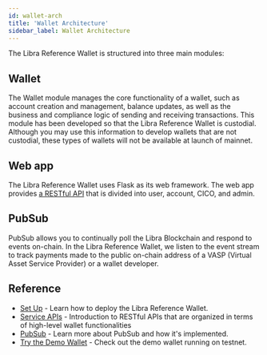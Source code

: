 ```yaml
---
id: wallet-arch
title: 'Wallet Architecture'
sidebar_label: Wallet Architecture
---
```


The Libra Reference Wallet is structured into three main modules: 



## Wallet

The Wallet module manages the core functionality of a wallet, such as account creation and management, balance updates, as well as the business and compliance logic of sending and receiving transactions. This module has been developed so that the Libra Reference Wallet is custodial. Although you may use this information to develop wallets that are not custodial, these types of wallets will not be available at launch of mainnet. 



## Web app

The Libra Reference Wallet uses Flask as its web framework. The web app provides [a RESTful API](service-api.md) that is divided into user, account, CICO, and admin. 



## PubSub

PubSub allows you to continually poll the Libra Blockchain and respond to events on-chain. In the Libra Reference Wallet, we listen to the event stream to track payments made to the public on-chain address of a VASP (Virtual Asset Service Provider) or a wallet developer. 



## Reference

* [Set Up](set-up-reference-wallet.md) - Learn how to deploy the Libra Reference Wallet.
* [Service APIs](service-api.md) - Introduction to RESTful APIs that are organized in terms of high-level wallet functionalities
* [PubSub](pubsub.md) - Learn more about PubSub and how it's implemented.
* [Try the Demo Wallet](public-demo-wallet.md) - Check out the demo wallet running on testnet. 

